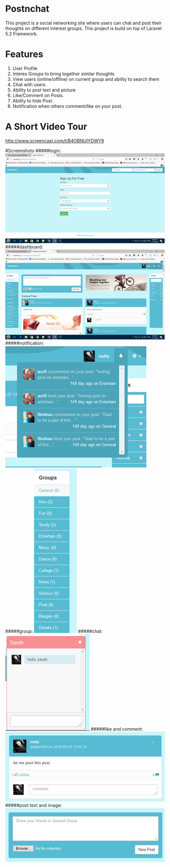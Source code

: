 # Postnchat
This project is a social networking site where users can chat and post their thoughts on different interest groups. This project is build on top of Laravel 5.2 Framework.

# Features
1. User Profile
2. Interes Groups to bring together similar thoughts
3. View users (online/offline) on current group and ability to search them
4. Chat with users
5. Ability to post text and picture
6. Like/Comment on Posts.
7. Ability to hide Post.
8. Notification when others comment/like on your post.

# A Short Video Tour
http://www.screencast.com/t/B4OBNUlYDWY9

#Screenshots
#####login:
![screenshot](screenshots/post_1.jpg)
#####dashboard:
![screenshot](screenshots/post_2.jpg)
#####notification:
![screenshot](screenshots/post_3.jpg)
#####group:
![screenshot](screenshots/post_4.jpg)
#####chat:
![screenshot](screenshots/post_5.jpg)
#####like and comment:
![screenshot](screenshots/post_6.jpg)
#####post text and image:
![screenshot](screenshots/post_7.jpg)